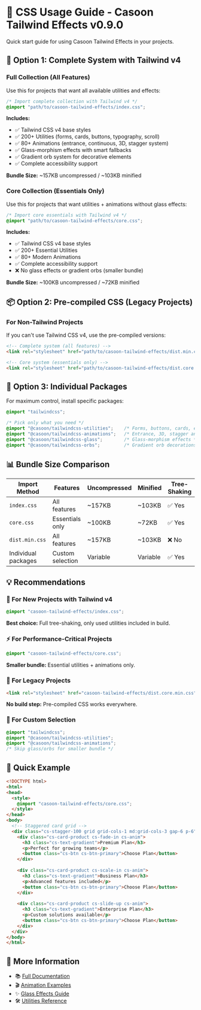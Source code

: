 # 🎨 CSS Usage Guide - Casoon Tailwind Effects v0.9.0

Quick start guide for using Casoon Tailwind Effects in your projects.

## 🚀 Option 1: Complete System with Tailwind v4

### Full Collection (All Features)
Use this for projects that want all available utilities and effects:

```css
/* Import complete collection with Tailwind v4 */
@import "path/to/casoon-tailwind-effects/index.css";
```

**Includes:**
- ✅ Tailwind CSS v4 base styles
- ✅ 200+ Utilities (forms, cards, buttons, typography, scroll)  
- ✅ 80+ Animations (entrance, continuous, 3D, stagger system)
- ✅ Glass-morphism effects with smart fallbacks
- ✅ Gradient orb system for decorative elements
- ✅ Complete accessibility support

**Bundle Size:** ~157KB uncompressed / ~103KB minified

### Core Collection (Essentials Only)
Use this for projects that want utilities + animations without glass effects:

```css
/* Import core essentials with Tailwind v4 */
@import "path/to/casoon-tailwind-effects/core.css";
```

**Includes:**
- ✅ Tailwind CSS v4 base styles
- ✅ 200+ Essential Utilities
- ✅ 80+ Modern Animations
- ✅ Complete accessibility support
- ❌ No glass effects or gradient orbs (smaller bundle)

**Bundle Size:** ~100KB uncompressed / ~72KB minified

## 📦 Option 2: Pre-compiled CSS (Legacy Projects)

### For Non-Tailwind Projects

If you can't use Tailwind CSS v4, use the pre-compiled versions:

```html
<!-- Complete system (all features) -->
<link rel="stylesheet" href="path/to/casoon-tailwind-effects/dist.min.css">

<!-- Core system (essentials only) -->
<link rel="stylesheet" href="path/to/casoon-tailwind-effects/dist.core.min.css">
```

## 🎯 Option 3: Individual Packages

For maximum control, install specific packages:

```css
@import "tailwindcss";

/* Pick only what you need */
@import "@casoon/tailwindcss-utilities";    /* Forms, buttons, cards, etc. */
@import "@casoon/tailwindcss-animations";   /* Entrance, 3D, stagger animations */
@import "@casoon/tailwindcss-glass";        /* Glass-morphism effects */
@import "@casoon/tailwindcss-orbs";         /* Gradient orb decorations */
```

## 📊 Bundle Size Comparison

| Import Method | Features | Uncompressed | Minified | Tree-Shaking |
|---------------|----------|--------------|----------|--------------|
| `index.css` | All features | ~157KB | ~103KB | ✅ Yes |
| `core.css` | Essentials only | ~100KB | ~72KB | ✅ Yes |
| `dist.min.css` | All features | ~157KB | ~103KB | ❌ No |
| Individual packages | Custom selection | Variable | Variable | ✅ Yes |

## 💡 Recommendations

### 🎯 For New Projects with Tailwind v4
```css
@import "casoon-tailwind-effects/index.css";
```
**Best choice:** Full tree-shaking, only used utilities included in build.

### ⚡ For Performance-Critical Projects  
```css
@import "casoon-tailwind-effects/core.css";
```
**Smaller bundle:** Essential utilities + animations only.

### 🔧 For Legacy Projects
```html
<link rel="stylesheet" href="casoon-tailwind-effects/dist.core.min.css">
```
**No build step:** Pre-compiled CSS works everywhere.

### 🎨 For Custom Selection
```css
@import "tailwindcss";
@import "@casoon/tailwindcss-utilities";
@import "@casoon/tailwindcss-animations";
/* Skip glass/orbs for smaller bundle */
```

## 🎨 Quick Example

```html
<!DOCTYPE html>
<html>
<head>
  <style>
    @import "casoon-tailwind-effects/core.css";
  </style>
</head>
<body>
  <!-- Staggered card grid -->
  <div class="cs-stagger-100 grid grid-cols-1 md:grid-cols-3 gap-6 p-6">
    <div class="cs-card-product cs-fade-in cs-anim">
      <h3 class="cs-text-gradient">Premium Plan</h3>
      <p>Perfect for growing teams</p>
      <button class="cs-btn cs-btn-primary">Choose Plan</button>
    </div>
    
    <div class="cs-card-product cs-scale-in cs-anim">
      <h3 class="cs-text-gradient">Business Plan</h3>
      <p>Advanced features included</p>
      <button class="cs-btn cs-btn-primary">Choose Plan</button>
    </div>
    
    <div class="cs-card-product cs-slide-up cs-anim">
      <h3 class="cs-text-gradient">Enterprise Plan</h3>
      <p>Custom solutions available</p>
      <button class="cs-btn cs-btn-primary">Choose Plan</button>
    </div>
  </div>
</body>
</html>
```

## 🔗 More Information

- 📚 [Full Documentation](./README.md)
- 🎬 [Animation Examples](./packages/tailwindcss-animations/README.md)  
- ✨ [Glass Effects Guide](./packages/tailwindcss-glass/README.md)
- 🛠️ [Utilities Reference](./packages/tailwindcss-utilities/README.md)